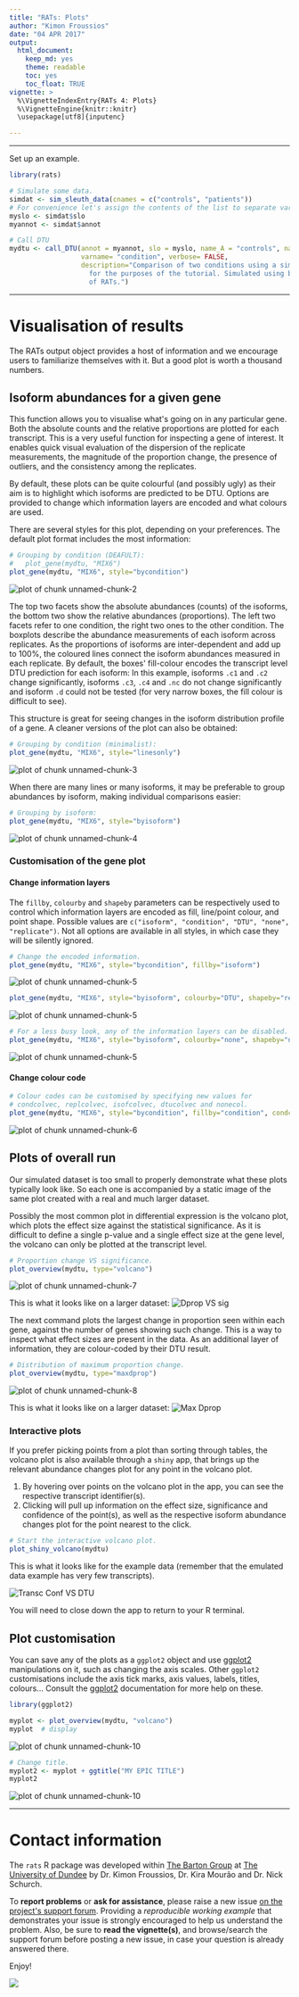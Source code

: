 ```yaml
---
title: "RATs: Plots"
author: "Kimon Froussios"
date: "04 APR 2017"
output: 
  html_document: 
    keep_md: yes
    theme: readable
    toc: yes
    toc_float: TRUE
vignette: >
  %\VignetteIndexEntry{RATs 4: Plots}
  %\VignetteEngine{knitr::knitr}
  \usepackage[utf8]{inputenc}

---
```




***

Set up an example.


```r
library(rats)

# Simulate some data.
simdat <- sim_sleuth_data(cnames = c("controls", "patients")) 
# For convenience let's assign the contents of the list to separate variables.
myslo <- simdat$slo
myannot <- simdat$annot

# Call DTU
mydtu <- call_DTU(annot = myannot, slo = myslo, name_A = "controls", name_B = "patients", 
                  varname= "condition", verbose= FALSE,
                  description="Comparison of two conditions using a simulated sleuth object 
                    for the purposes of the tutorial. Simulated using built-in functionality 
                    of RATs.")
```


***


# Visualisation of results


The RATs output object provides a host of information and we encourage users to familiarize themselves with it. 
But a good plot is worth a thousand numbers.


## Isoform abundances for a given gene

This function allows you to visualise what's going on in any particular gene. Both the absolute counts and the relative 
proportions are plotted for each transcript. This is a very useful function for inspecting a gene of interest. It enables 
quick visual evaluation of the dispersion of the replicate measurements, the magnitude of the proportion change, the 
presence of outliers, and the consistency among the replicates.

By default, these plots can be quite colourful (and possibly ugly) as their aim is to highlight which isoforms are predicted to be DTU. 
Options are provided to change which information layers are encoded and what colours are used.

There are several styles for this plot, depending on your preferences. The default plot format includes the most information:


```r
# Grouping by condition (DEAFULT):
#   plot_gene(mydtu, "MIX6")
plot_gene(mydtu, "MIX6", style="bycondition")
```

![plot of chunk unnamed-chunk-2](figure/unnamed-chunk-2-1.png)

The top two facets show the absolute abundances (counts) of the isoforms, the bottom two show the relative abundances (proportions).
The left two facets refer to one condition, the right two ones to the other condition. The boxplots describe the abundance measurements
of each isoform across replicates. As the proportions of isoforms are inter-dependent and add up to 100%, the coloured lines connect
the isoform abundances measured in each replicate. By default, the boxes' fill-colour encodes the transcript level DTU prediction for
each isoform: In this example, isoforms `.c1` and `.c2` change significantly, isoforms `.c3`, `.c4` and `.nc` do not change significantly 
and isoform `.d` could not be tested (for very narrow boxes, the fill colour is difficult to see).

This structure is great for seeing changes in the isoform distribution profile of a gene. A cleaner versions of the plot can also be obtained:


```r
# Grouping by condition (minimalist):
plot_gene(mydtu, "MIX6", style="linesonly")
```

![plot of chunk unnamed-chunk-3](figure/unnamed-chunk-3-1.png)

When there are many lines or many isoforms, it may be preferable to group abundances by isoform, making individual comparisons easier:


```r
# Grouping by isoform:
plot_gene(mydtu, "MIX6", style="byisoform")
```

![plot of chunk unnamed-chunk-4](figure/unnamed-chunk-4-1.png)


### Customisation of the gene plot

#### Change information layers

The `fillby`, `colourby` and `shapeby` parameters can be respectively used to control which information layers
are encoded as fill, line/point colour, and point shape. Possible values are `c("isoform", "condition", "DTU", "none", "replicate")`.
Not all options are available in all styles, in which case they will be silently ignored.


```r
# Change the encoded information.
plot_gene(mydtu, "MIX6", style="bycondition", fillby="isoform")
```

![plot of chunk unnamed-chunk-5](figure/unnamed-chunk-5-1.png)

```r
plot_gene(mydtu, "MIX6", style="byisoform", colourby="DTU", shapeby="replicate")
```

![plot of chunk unnamed-chunk-5](figure/unnamed-chunk-5-2.png)

```r
# For a less busy look, any of the information layers can be disabled.
plot_gene(mydtu, "MIX6", style="byisoform", colourby="none", shapeby="none")
```

![plot of chunk unnamed-chunk-5](figure/unnamed-chunk-5-3.png)

#### Change colour code


```r
# Colour codes can be customised by specifying new values for
# condcolvec, replcolvec, isofcolvec, dtucolvec and nonecol.
plot_gene(mydtu, "MIX6", style="bycondition", fillby="condition", condcolvec=c("magenta", "cyan"))
```

![plot of chunk unnamed-chunk-6](figure/unnamed-chunk-6-1.png)


## Plots of overall run

Our simulated dataset is too small to properly demonstrate what these plots typically look like.
So each one is accompanied by a static image of the same plot created with a real and much larger dataset.

Possibly the most common plot in differential expression is the volcano plot, which plots the effect size against 
the statistical significance. As it is difficult to define a single p-value and a single effect size at the gene level,
the volcano can only be plotted at the transcript level.


```r
# Proportion change VS significance.
plot_overview(mydtu, type="volcano")
```

![plot of chunk unnamed-chunk-7](figure/unnamed-chunk-7-1.png)

This is what it looks like on a larger dataset:
![Dprop VS sig](./fig/volcano.png)

The next command plots the largest change in proportion seen within each gene, against the number of genes showing 
such change. This is a way to inspect what effect sizes are present in the data. As an additional layer of information,
they are colour-coded by their DTU result.


```r
# Distribution of maximum proportion change.
plot_overview(mydtu, type="maxdprop")
```

![plot of chunk unnamed-chunk-8](figure/unnamed-chunk-8-1.png)

This is what it looks like on a larger dataset:
![Max Dprop](./fig/maxdprop.png)


### Interactive plots

If you prefer picking points from a plot than sorting through tables, the volcano plot is also available through 
a `shiny` app, that brings up the relevant abundance changes plot for any point in the volcano plot.

1. By hovering over points on the volcano plot in the app, you can see the respective transcript identifier(s). 
2. Clicking will pull up information on the effect size, significance and confidence of the point(s), as well as 
the respective isoform abundance changes plot for the point nearest to the click.


```r
# Start the interactive volcano plot.
plot_shiny_volcano(mydtu)
```

This is what it looks like for the example data (remember that the emulated data example has very few transcripts).

![Transc Conf VS DTU](./fig/shiny_screenshot.png)

You will need to close down the app to return to your R terminal.


## Plot customisation

You can save any of the plots as a `ggplot2` object and use [ggplot2](http://ggplot2.org) manipulations on it, such as changing the axis scales.
Other `ggplot2` customisations include the axis tick marks, axis values, labels, titles, colours... Consult the [ggplot2](http://ggplot2.org)
documentation for more help on these.


```r
library(ggplot2)

myplot <- plot_overview(mydtu, "volcano")
myplot  # display
```

![plot of chunk unnamed-chunk-10](figure/unnamed-chunk-10-1.png)

```r
# Change title. 
myplot2 <- myplot + ggtitle("MY EPIC TITLE")
myplot2
```

![plot of chunk unnamed-chunk-10](figure/unnamed-chunk-10-2.png)


***


# Contact information

The `rats` R package was developed within [The Barton Group](http://www.compbio.dundee.ac.uk) at [The University of Dundee](http://www.dundee.ac.uk)
by Dr. Kimon Froussios, Dr. Kira Mourão and Dr. Nick Schurch.

To **report problems** or **ask for assistance**, please raise a new issue [on the project's support forum](https://github.com/bartongroup/Rats/issues).
Providing a *reproducible working example* that demonstrates your issue is strongly encouraged to help us understand the problem. Also, be sure 
to **read the vignette(s)**, and browse/search the support forum before posting a new issue, in case your question is already answered there.

Enjoy!

![](./fig/rats.png)


